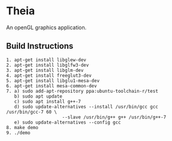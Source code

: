 # Theia

An openGL graphics application.

## Build Instructions

    1. apt-get install libglew-dev
    2. apt-get install libglfw3-dev
    3. apt-get install libglm-dev
    4. apt-get install freeglut3-dev
    5. apt-get install libglu1-mesa-dev
    6. apt-get install mesa-common-dev
    7. a) sudo add-apt-repository ppa:ubuntu-toolchain-r/test
       b) sudo apt update
       c) sudo apt install g++-7
       d) sudo update-alternatives --install /usr/bin/gcc gcc /usr/bin/gcc-7 60 \
                         --slave /usr/bin/g++ g++ /usr/bin/g++-7
       e) sudo update-alternatives --config gcc
    8. make demo
    9. ./demo
